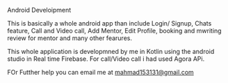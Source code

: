 Android Develoipment

This is basically a whole android app than include Login/ Signup, Chats feature, Call and Video call, Add Mentor, Edit Profile, booking and mwriting review for mentor and many other fearures.

This whole application is developmned by me in Kotlin using the android studio in Real time Firebase. 
For call/Video call i had used Agora APi. 

FOr Futther help you can email me at mahmad153131@gmail.com

